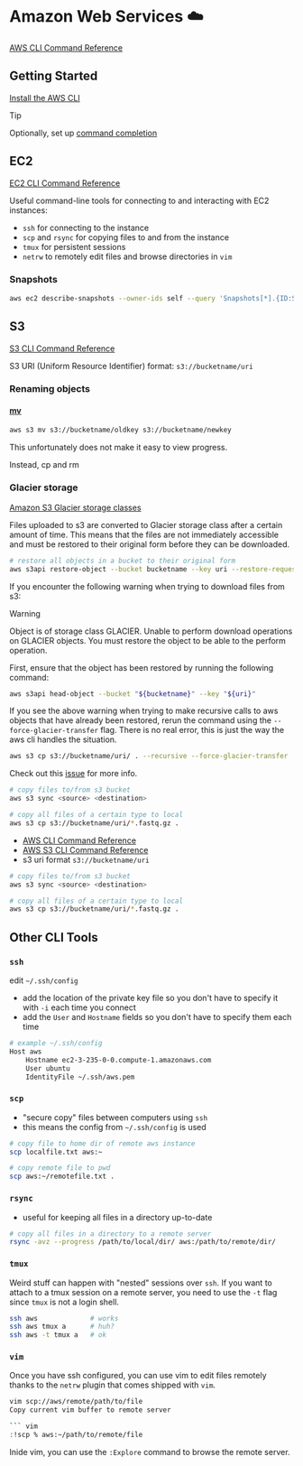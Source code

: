 # Amazon Web Services :cloud:

[AWS CLI Command Reference](https://docs.aws.amazon.com/cli/latest/index.html)

## Getting Started

[Install the AWS CLI](https://docs.aws.amazon.com/cli/latest/userguide/getting-started-install.html)

> [!TIP]
> Optionally, set up [command completion](https://docs.aws.amazon.com/cli/latest/userguide/cli-configure-completion.html)

## EC2

[EC2 CLI Command Reference](https://docs.aws.amazon.com/cli/latest/reference/ec2/index.html)

Useful command-line tools for connecting to and interacting with EC2 instances:

- `ssh` for connecting to the instance
- `scp` and `rsync` for copying files to and from the instance
- `tmux` for persistent sessions
- `netrw` to remotely edit files and browse directories in `vim`

### Snapshots

```sh
aws ec2 describe-snapshots --owner-ids self --query 'Snapshots[*].{ID:SnapshotId,VolumeID:VolumeId,StartTime:StartTime,State:State,Progress:Progress,VolumeSize:VolumeSize,Description:Description}' --output table
```

## S3

[S3 CLI Command Reference](https://docs.aws.amazon.com/cli/latest/reference/s3/index.html)

S3 URI (Uniform Resource Identifier) format: `s3://bucketname/uri`

### Renaming objects

#### [mv](https://awscli.amazonaws.com/v2/documentation/api/latest/reference/s3/mv.html)

```sh
aws s3 mv s3://bucketname/oldkey s3://bucketname/newkey
```

This unfortunately does not make it easy to view progress.  

Instead, cp and rm


### Glacier storage

[Amazon S3 Glacier storage classes](https://aws.amazon.com/s3/storage-classes/glacier/)

Files uploaded to s3 are converted to Glacier storage class after a certain
amount of time. This means that the files are not immediately accessible and
must be restored to their original form before they can be downloaded.

```sh
# restore all objects in a bucket to their original form
aws s3api restore-object --bucket bucketname --key uri --restore-request '{"Days":25,"GlacierJobParameters":{"Tier":"Standard"}}'
```

If you encounter the following warning when trying to download files from s3:

> [!WARNING]
> Object is of storage class GLACIER. Unable to perform download operations on GLACIER objects. You must restore the object to be able to the perform operation.

First, ensure that the object has been restored by running the following command:

```sh
aws s3api head-object --bucket "${bucketname}" --key "${uri}"
```

If you see the above warning when trying to make recursive calls to aws objects that have already been restored, rerun the command using the `--force-glacier-transfer` flag. There is no real error, this is just the way the aws cli handles the situation.

```sh
aws s3 cp s3://bucketname/uri/ . --recursive --force-glacier-transfer
```

Check out this [issue](https://github.com/aws/aws-cli/issues/1699) for more info.

```sh
# copy files to/from s3 bucket
aws s3 sync <source> <destination>

# copy all files of a certain type to local
aws s3 cp s3://bucketname/uri/*.fastq.gz .
```

- [AWS CLI Command Reference](https://docs.aws.amazon.com/cli/latest/index.html)
- [AWS S3 CLI Command Reference](https://docs.aws.amazon.com/cli/latest/reference/s3/index.html)
- s3 uri format `s3://bucketname/uri`

```sh
# copy files to/from s3 bucket
aws s3 sync <source> <destination>

# copy all files of a certain type to local
aws s3 cp s3://bucketname/uri/*.fastq.gz .
```

## Other CLI Tools

### `ssh`

edit `~/.ssh/config`

- add the location of the private key file so you don't have to specify it with `-i` each time you connect
- add the `User` and `Hostname` fields so you don't have to specify them each time

```sh
# example ~/.ssh/config
Host aws
    Hostname ec2-3-235-0-0.compute-1.amazonaws.com
    User ubuntu
    IdentityFile ~/.ssh/aws.pem
```

### `scp`

- "secure copy" files between computers using `ssh`
- this means the config from `~/.ssh/config` is used

```sh
# copy file to home dir of remote aws instance
scp localfile.txt aws:~

# copy remote file to pwd
scp aws:~/remotefile.txt .
```

### `rsync`

- useful for keeping all files in a directory up-to-date

```sh
# copy all files in a directory to a remote server
rsync -avz --progress /path/to/local/dir/ aws:/path/to/remote/dir/
```

### `tmux`

Weird stuff can happen with "nested" sessions over `ssh`.
If you want to attach to a tmux session on a remote server,
you need to use the `-t` flag since `tmux` is not a login shell.

```sh
ssh aws             # works
ssh aws tmux a      # huh?
ssh aws -t tmux a   # ok
```

### `vim`

Once you have ssh configured, you can use vim to edit files remotely thanks to
the `netrw` plugin that comes shipped with `vim`.

````sh
vim scp://aws/remote/path/to/file
Copy current vim buffer to remote server

``` vim
:!scp % aws:~/path/to/remote/file
````

Inide vim, you can use the `:Explore` command to browse the remote server.
